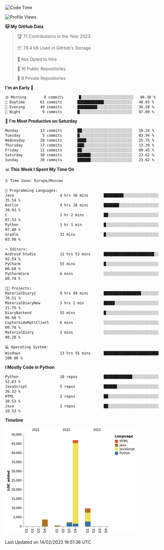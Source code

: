 <!--START_SECTION:waka-->
![Code Time](http://img.shields.io/badge/Code%20Time-28%20hrs%2048%20mins-blue)

![Profile Views](http://img.shields.io/badge/Profile%20Views-3-blue)

**🐱 My GitHub Data** 

> 🏆 71 Contributions in the Year 2023
 > 
> 📦 79.4 kB Used in GitHub's Storage 
 > 
> 🚫 Not Opted to Hire
 > 
> 📜 16 Public Repositories 
 > 
> 🔑 8 Private Repositories  
 > 
**I'm an Early 🐤** 

```text
🌞 Morning        8 commits       █░░░░░░░░░░░░░░░░░░░░░░░░   06.30 % 
🌆 Daytime       61 commits       ████████████░░░░░░░░░░░░░   48.03 % 
🌃 Evening       49 commits       █████████░░░░░░░░░░░░░░░░   38.58 % 
🌙 Night          9 commits       █░░░░░░░░░░░░░░░░░░░░░░░░   07.09 % 

```
📅 **I'm Most Productive on Saturday** 

```text
Monday          13 commits       ██░░░░░░░░░░░░░░░░░░░░░░░   10.24 % 
Tuesday          5 commits       █░░░░░░░░░░░░░░░░░░░░░░░░   03.94 % 
Wednesday       20 commits       ████░░░░░░░░░░░░░░░░░░░░░   15.75 % 
Thursday        17 commits       ███░░░░░░░░░░░░░░░░░░░░░░   13.39 % 
Friday          12 commits       ██░░░░░░░░░░░░░░░░░░░░░░░   09.45 % 
Saturday        30 commits       ██████░░░░░░░░░░░░░░░░░░░   23.62 % 
Sunday          30 commits       ██████░░░░░░░░░░░░░░░░░░░   23.62 % 

```


📊 **This Week I Spent My Time On** 

```text
⌚︎ Time Zone: Europe/Moscow

💬 Programming Languages: 
Java                     4 hrs 56 mins       █████████░░░░░░░░░░░░░░░░   35.54 % 
Kotlin                   4 hrs 18 mins       ███████░░░░░░░░░░░░░░░░░░   30.93 % 
C                        1 hr 2 mins         ██░░░░░░░░░░░░░░░░░░░░░░░   07.53 % 
Python                   1 hr 1 min          █░░░░░░░░░░░░░░░░░░░░░░░░   07.40 % 
Gradle                   33 mins             █░░░░░░░░░░░░░░░░░░░░░░░░   03.98 % 

🔥 Editors: 
Android Studio           12 hrs 53 mins      ███████████████████████░░   92.54 % 
PyCharm                  55 mins             █░░░░░░░░░░░░░░░░░░░░░░░░   06.68 % 
PyCharmCore              6 mins              ░░░░░░░░░░░░░░░░░░░░░░░░░   00.78 % 

🐱‍💻 Projects: 
MaterialDiary2           9 hrs 49 mins       █████████████████░░░░░░░░   70.51 % 
MaterialDiaryNew         3 hrs 1 min         █████░░░░░░░░░░░░░░░░░░░░   21.75 % 
DiaryBackend             55 mins             █░░░░░░░░░░░░░░░░░░░░░░░░   06.68 % 
CopterSideMqttClient     6 mins              ░░░░░░░░░░░░░░░░░░░░░░░░░   00.78 % 
MaterialDiary            2 mins              ░░░░░░░░░░░░░░░░░░░░░░░░░   00.28 % 

💻 Operating System: 
Windows                  13 hrs 55 mins      █████████████████████████   100.00 % 

```

**I Mostly Code in Python** 

```text
Python                   10 repos            █████████████░░░░░░░░░░░░   52.63 % 
JavaScript               5 repos             ██████░░░░░░░░░░░░░░░░░░░   26.32 % 
HTML                     2 repos             ██░░░░░░░░░░░░░░░░░░░░░░░   10.53 % 
Java                     2 repos             ██░░░░░░░░░░░░░░░░░░░░░░░   10.53 % 

```


**Timeline**

![Chart not found](https://raw.githubusercontent.com/Adlemex/Adlemex/main/charts/bar_graph.png) 


 Last Updated on 14/02/2023 16:51:36 UTC
<!--END_SECTION:waka-->
